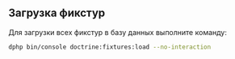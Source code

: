 ## Загрузка фикстур

Для загрузки всех фикстур в базу данных выполните команду:

```bash
dphp bin/console doctrine:fixtures:load --no-interaction
